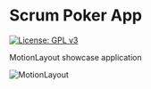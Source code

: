 # Scrum Poker App

[![License: GPL v3](https://img.shields.io/badge/License-GPLv3-blue.svg)](./LICENSE)

MotionLayout showcase application 

![MotionLayout](https://github.com/mati1/scrum-poker/blob/master/header.jpg?raw=true)
